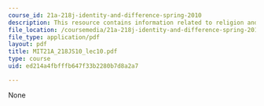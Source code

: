 ```yaml
---
course_id: 21a-218j-identity-and-difference-spring-2010
description: This resource contains information related to religion and social class.
file_location: /coursemedia/21a-218j-identity-and-difference-spring-2010/ed214a4fbfffb647f33b2280b7d8a2a7_MIT21A_218JS10_lec10.pdf
file_type: application/pdf
layout: pdf
title: MIT21A_218JS10_lec10.pdf
type: course
uid: ed214a4fbfffb647f33b2280b7d8a2a7

---
```

None
